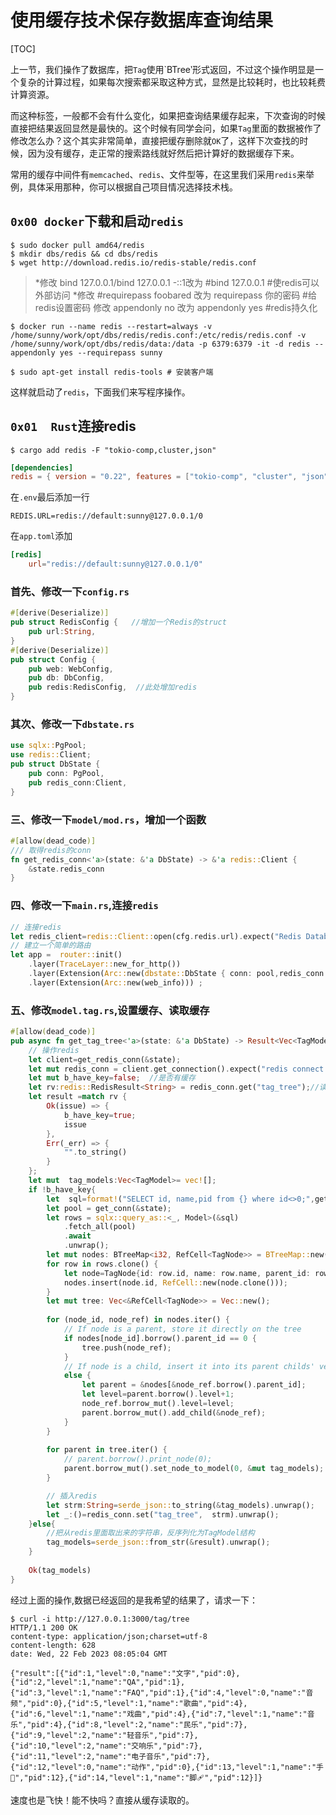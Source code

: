# 使用缓存技术保存数据库查询结果

[TOC]

上一节，我们操作了数据库，把`Tag`使用`BTree‵形式返回，不过这个操作明显是一个复杂的计算过程，如果每次搜索都采取这种方式，显然是比较耗时，也比较耗费计算资源。

而这种标签，一般都不会有什么变化，如果把查询结果缓存起来，下次查询的时候直接把结果返回显然是最快的。这个时候有同学会问，如果`Tag`里面的数据被作了修改怎么办？这个其实非常简单，直接把缓存删除就`OK`了，这样下次查找的时候，因为没有缓存，走正常的搜索路线就好然后把计算好的数据缓存下来。

常用的缓存中间件有`memcached`、`redis`、文件型等，在这里我们采用`redis`来举例，具体采用那种，你可以根据自己项目情况选择技术栈。

## `0x00 docker`下载和启动`redis`

```shell
$ sudo docker pull amd64/redis
$ mkdir dbs/redis && cd dbs/redis
$ wget http://download.redis.io/redis-stable/redis.conf
```

> *修改 bind 127.0.0.1/bind 127.0.0.1 -::1改为 #bind 127.0.0.1 #使redis可以外部访问
> *修改 #requirepass foobared 改为 requirepass 你的密码 #给redis设置密码
> 修改 appendonly no 改为 appendonly yes #redis持久化

```shell
$ docker run --name redis --restart=always -v /home/sunny/work/opt/dbs/redis/redis.conf:/etc/redis/redis.conf -v /home/sunny/work/opt/dbs/redis/data:/data -p 6379:6379 -it -d redis --appendonly yes --requirepass sunny

$ sudo apt-get install redis-tools # 安装客户端
```

这样就启动了`redis`，下面我们来写程序操作。

## `0x01  Rust`连接redis



```shell
$ cargo add redis -F "tokio-comp,cluster,json"
```

```toml
[dependencies]
redis = { version = "0.22", features = ["tokio-comp", "cluster", "json"] }
```



在`.env`最后添加一行

```shell
REDIS.URL=redis://default:sunny@127.0.0.1/0
```

在`app.toml`添加

```toml
[redis]
    url="redis://default:sunny@127.0.0.1/0"
```

### 首先、修改一下`config.rs`

```rust
#[derive(Deserialize)]
pub struct RedisConfig {   //增加一个Redis的struct
    pub url:String,   
}
#[derive(Deserialize)]
pub struct Config {
    pub web: WebConfig,
    pub db: DbConfig,
    pub redis:RedisConfig,  //此处增加redis
}
```

### 其次、修改一下`dbstate.rs`

```rust
use sqlx::PgPool;
use redis::Client;
pub struct DbState {
    pub conn: PgPool,
    pub redis_conn:Client,
}
```



### 三、修改一下`model/mod.rs`，增加一个函数

```rust
#[allow(dead_code)]
/// 取得redis的conn
fn get_redis_conn<'a>(state: &'a DbState) -> &'a redis::Client {
    &state.redis_conn
}
```

### 四、修改一下`main.rs`,连接`redis`

```rust
// 连接redis
let redis_client=redis::Client::open(cfg.redis.url).expect("Redis Database connect error");
// 建立一个简单的路由
let app =  router::init()
    .layer(TraceLayer::new_for_http())
    .layer(Extension(Arc::new(dbstate::DbState { conn: pool,redis_conn:redis_client})))
    .layer(Extension(Arc::new(web_info))) ;
```

### 五、修改`model.tag.rs`,设置缓存、读取缓存

```rust
#[allow(dead_code)]
pub async fn get_tag_tree<'a>(state: &'a DbState) -> Result<Vec<TagModel>> {
    // 操作redis
    let client=get_redis_conn(&state);
    let mut redis_conn = client.get_connection().expect("redis connect error");
    let mut b_have_key=false;  //是否有缓存
    let rv:redis::RedisResult<String> = redis_conn.get("tag_tree");//读取缓存
    let result =match rv {
        Ok(issue) => {
            b_have_key=true;
            issue
        },
        Err(_err) => {
            "".to_string()
        }
    };
    let mut  tag_models:Vec<TagModel>= vec![];
    if !b_have_key{
        let  sql=format!("SELECT id, name,pid from {} where id<>0;",get_table_name());
        let pool = get_conn(&state);
        let rows = sqlx::query_as::<_, Model>(&sql)
            .fetch_all(pool)
            .await
            .unwrap();
        let mut nodes: BTreeMap<i32, RefCell<TagNode>> = BTreeMap::new();
        for row in rows.clone() {
            let node=TagNode{id: row.id, name: row.name, parent_id: row.pid, childs: Vec::new(),level:0};
            nodes.insert(node.id, RefCell::new(node.clone()));
        }
        let mut tree: Vec<&RefCell<TagNode>> = Vec::new();
    
        for (node_id, node_ref) in nodes.iter() {
            // If node is a parent, store it directly on the tree
            if nodes[node_id].borrow().parent_id == 0 {
                tree.push(node_ref);
            }
            // If node is a child, insert it into its parent childs' vector
            else {
                let parent = &nodes[&node_ref.borrow().parent_id];
                let level=parent.borrow().level+1;
                node_ref.borrow_mut().level=level;
                parent.borrow_mut().add_child(&node_ref);
            }
        }
        
        for parent in tree.iter() {
            // parent.borrow().print_node(0);
            parent.borrow_mut().set_node_to_model(0, &mut tag_models);
        }

        // 插入redis
        let strm:String=serde_json::to_string(&tag_models).unwrap();
        let _:()=redis_conn.set("tag_tree",  strm).unwrap();
    }else{
        //把从redis里面取出来的字符串，反序列化为TagModel结构
        tag_models=serde_json::from_str(&result).unwrap();
    }
    
    Ok(tag_models)
}
```

经过上面的操作,数据已经返回的是我希望的结果了，请求一下：

```shell
$ curl -i http://127.0.0.1:3000/tag/tree
HTTP/1.1 200 OK
content-type: application/json;charset=utf-8
content-length: 628
date: Wed, 22 Feb 2023 08:05:04 GMT

{"result":[{"id":1,"level":0,"name":"文字","pid":0},{"id":2,"level":1,"name":"QA","pid":1},{"id":3,"level":1,"name":"FAQ","pid":1},{"id":4,"level":0,"name":"音频","pid":0},{"id":5,"level":1,"name":"歌曲","pid":4},{"id":6,"level":1,"name":"戏曲","pid":4},{"id":7,"level":1,"name":"音乐","pid":4},{"id":8,"level":2,"name":"民乐","pid":7},{"id":9,"level":2,"name":"轻音乐","pid":7},{"id":10,"level":2,"name":"交响乐","pid":7},{"id":11,"level":2,"name":"电子音乐","pid":7},{"id":12,"level":0,"name":"动作","pid":0},{"id":13,"level":1,"name":"手👋","pid":12},{"id":14,"level":1,"name":"脚🩹","pid":12}]}
```

速度也是飞快！能不快吗？直接从缓存读取的。